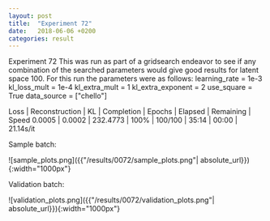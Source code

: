 ```yaml
---
layout: post
title:  "Experiment 72"
date:   2018-06-06 +0200
categories: result
---
```

Experiment 72
This was run as part of a gridsearch endeavor to see if any combination of the searched parameters would give good results for latent space 100.
For this run the parameters were as follows:
learning_rate = 1e-3
kl_loss_mult = 1e-4
kl_extra_mult = 1
kl_extra_exponent = 2
use_square = True
data_source = ["chello"]

Loss | Reconstruction | KL | Completion | Epochs | Elapsed | Remaining | Speed
0.0005 | 0.0002 | 232.4773 | 100% | 100/100 | 35:14 | 00:00 | 21.14s/it



Sample batch:

![sample_plots.png]({{"/results/0072/sample_plots.png"| absolute_url}}){:width="1000px"}

Validation batch:

![validation_plots.png]({{"/results/0072/validation_plots.png"| absolute_url}}){:width="1000px"}
